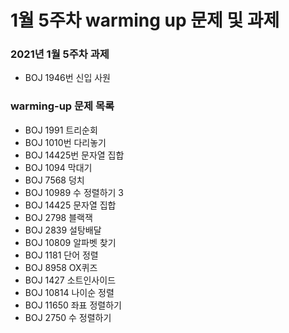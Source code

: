# 1월 5주차 warming up 문제 및 과제

### 2021년 1월 5주차 과제 
- BOJ 1946번 신입 사원

### warming-up 문제 목록
- BOJ 1991 트리순회
- BOJ 1010번 다리놓기
- BOJ 14425번 문자열 집합
- BOJ 1094 막대기
- BOJ 7568 덩치
- BOJ 10989 수 정렬하기 3
- BOJ 14425 문자열 집합 
- BOJ 2798 블랙잭
- BOJ 2839 설탕배달
- BOJ 10809 알파벳 찾기
- BOJ 1181 단어 정렬
- BOJ 8958 OX퀴즈
- BOJ 1427 소트인사이드
- BOJ 10814 나이순 정렬
- BOJ 11650 좌표 정렬하기
- BOJ 2750 수 정렬하기
